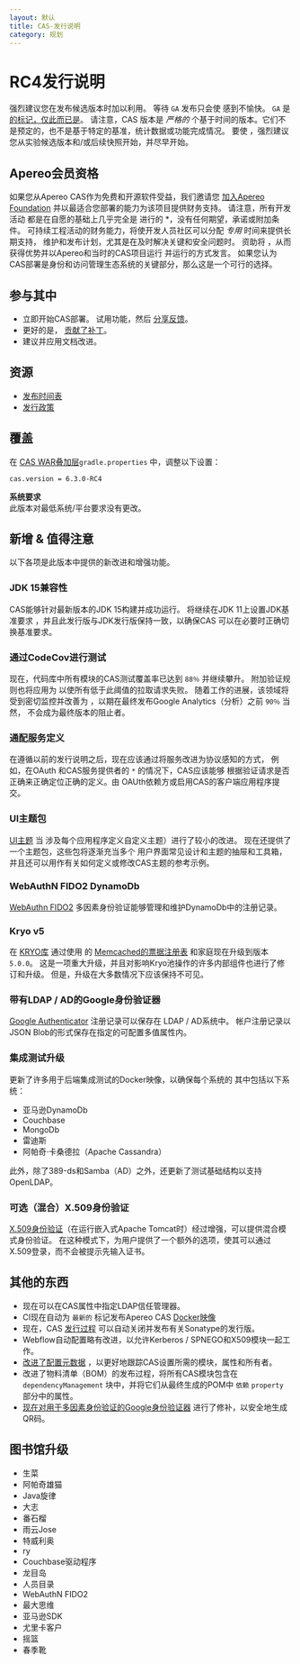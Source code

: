 ```yaml
---
layout: 默认
title: CAS-发行说明
category: 规划
---
```


# RC4发行说明

强烈建议您在发布候选版本时加以利用。 等待 `GA` 发布只会使 感到不愉快。 `GA` 是 [的标记，仅此而已是](https://apereo.github.io/2017/03/08/the-myth-of-ga-rel/)。 请注意，CAS 版本是 *严格的* 个基于时间的版本。它们不是预定的，也不是基于特定的基准，统计数据或功能完成情况。 要使 ，强烈建议您从实验候选版本和/或后续快照开始，并尽早开始。

## Apereo会员资格

如果您从Apereo CAS作为免费和开源软件受益，我们邀请您 [加入Apereo Foundation](https://www.apereo.org/content/apereo-membership) 并以最适合您部署的能力为该项目提供财务支持。 请注意，所有开发活动 都是在自愿的基础上几乎完全是</em> 进行的 *，没有任何期望，承诺或附加条件。 可持续工程活动的财务能力，将使开发人员社区可以分配 *专用* 时间来提供长期支持， 维护和发布计划，尤其是在及时解决关键和安全问题时。 资助将 ，从而获得优势并以Apereo和当时的CAS项目运行 并运行的方式发言。 如果您认为CAS部署是身份和访问管理生态系统的关键部分，那么这是一个可行的选择。</p>

## 参与其中

- 立即开始CAS部署。 试用功能，然后 [分享反馈](/cas/Mailing-Lists.html)。
- 更好的是， [贡献了补丁](/cas/developer/Contributor-Guidelines.html)。
- 建议并应用文档改进。

## 资源

- [发布时间表](https://github.com/apereo/cas/milestones)
- [发行政策](/cas/developer/Release-Policy.html)

## 覆盖

在 [CAS WAR叠加层](../installation/WAR-Overlay-Installation.html)`gradle.properties` 中，调整以下设置：

```properties
cas.version = 6.3.0-RC4
```

<div class="alert alert-info">
  <strong>系统要求</strong><br/>此版本对最低系统/平台要求没有更改。
</div>

## 新增 & 值得注意

以下各项是此版本中提供的新改进和增强功能。

### JDK 15兼容性

CAS能够针对最新版本的JDK 15构建并成功运行。 将继续在JDK 11上设置JDK基准要求 ，并且此发行版与JDK发行版保持一致，以确保CAS 可以在必要时正确切换基准要求。

### 通过CodeCov进行测试

现在，代码库中所有模块的CAS测试覆盖率已达到 `88％` 并继续攀升。 附加验证规则也将应用为 以使所有低于此阈值的拉取请求失败。 随着工作的进展，该领域将受到密切监控并改善为 ，以期在最终发布Google Analytics（分析）之前 `90％` 当然， 不会成为最终版本的阻止者。

### 通配服务定义

在遵循以前的发行说明之后，现在应该通过将服务改进为协议感知的方式， 例如，在OAuth 和CAS服务提供者的 `*` 的情况下，CAS应该能够 根据验证请求是否正确来正确定位正确的定义。由 OAUth依赖方或启用CAS的客户端应用程序提交。

### UI主题包

[UI主题](../ux/User-Interface-Customization-Themes.html) 当 涉及每个应用程序定义自定义主题）进行了较小的改进。 现在还提供了一个主题包，这些包将逐渐充当多个 用户界面常见设计和主题的抽屉和工具箱，并且还可以用作有关如何定义或修改CAS主题的参考示例。

### WebAuthN FIDO2 DynamoDb

[WebAuthn FIDO2](../mfa/FIDO2-WebAuthn-Authentication.html) 多因素身份验证能够管理和维护DynamoDb中的注册记录。

### Kryo v5

在 [KRYO库](https://github.com/EsotericSoftware/kryo) 通过使用 的 [Memcached的票据注册表](../ticketing/Memcached-Ticket-Registry.html) 和家庭现在升级到版本 `5.0.0`。 这是一项重大升级，并且对影响Kryo池操作的许多内部组件也进行了修订和升级。 但是，升级在大多数情况下应该保持不可见。

### 带有LDAP / AD的Google身份验证器

[Google Authenticator](../mfa/GoogleAuthenticator-Authentication.html) 注册记录可以保存在 LDAP / AD系统中。 帐户注册记录以JSON Blob的形式保存在指定的可配置多值属性内。

### 集成测试升级

更新了许多用于后端集成测试的Docker映像，以确保每个系统的 其中包括以下系统：

- 亚马逊DynamoDb
- Couchbase
- MongoDb
- 雷迪斯
- 阿帕奇·卡桑德拉（Apache Cassandra）

此外，除了389-ds和Samba（AD）之外，还更新了测试基础结构以支持OpenLDAP。

### 可选（混合）X.509身份验证

[X.509身份验证](../installation/X509-Authentication.html)（在运行嵌入式Apache Tomcat时）经过增强，可以提供混合模式身份验证。 在这种模式下，为用户提供了一个额外的选项，使其可以通过X.509登录，而不会被提示先输入证书。

## 其他的东西

- 现在可以在CAS属性中指定LDAP信任管理器。
- CI现在自动为 `最新的` 标记发布Apereo CAS [Docker映像](https://hub.docker.com/r/apereo/cas)
- 现在，CAS [发行过程](../developer/Release-Process.html) 可以自动关闭并发布有关Sonatype的发行版。
- Webflow自动配置略有改进，以允许Kerberos / SPNEGO和X509模块一起工作。
- [改进了配置元数据](../configuration/Configuration-Metadata-Repository.html) ，以更好地跟踪CAS设置所需的模块，属性和所有者。
- 改进了物料清单（BOM）的发布过程，将所有CAS模块包含在 `dependencyManagement` 块中，并将它们从最终生成的POM中 `依赖` `property` 部分中的属性。
- [现在对用于多因素身份验证的Google身份验证器](../mfa/GoogleAuthenticator-Authentication.html) 进行了修补，以安全地生成QR码。

## 图书馆升级

- 生菜
- 阿帕奇雄猫
- Java旋律
- 大志
- 番石榴
- 雨云Jose
- 特威利奥
- ry
- Couchbase驱动程序
- 龙目岛
- 人员目录
- WebAuthN FIDO2
- 最大思维
- 亚马逊SDK
- 尤里卡客户
- 摇篮
- 春季靴



